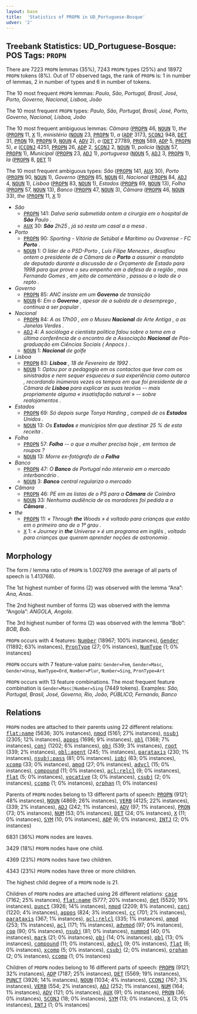 ```yaml
---
layout: base
title:  'Statistics of PROPN in UD_Portuguese-Bosque'
udver: '2'
---
```


## Treebank Statistics: UD_Portuguese-Bosque: POS Tags: `PROPN`

There are 7223 `PROPN` lemmas (35%), 7243 `PROPN` types (25%) and 18972 `PROPN` tokens (8%).
Out of 17 observed tags, the rank of `PROPN` is: 1 in number of lemmas, 2 in number of types and 6 in number of tokens.

The 10 most frequent `PROPN` lemmas: <em>Paulo, São, Portugal, Brasil, José, Porto, Governo, Nacional, Lisboa, João</em>

The 10 most frequent `PROPN` types:  <em>Paulo, São, Portugal, Brasil, José, Porto, Governo, Nacional, Lisboa, João</em>

The 10 most frequent ambiguous lemmas: <em>Câmara</em> (<tt><a href="pt_bosque-pos-PROPN.html">PROPN</a></tt> 46, <tt><a href="pt_bosque-pos-NOUN.html">NOUN</a></tt> 1), <em>the</em> (<tt><a href="pt_bosque-pos-PROPN.html">PROPN</a></tt> 11, <tt><a href="pt_bosque-pos-X.html">X</a></tt> 1), <em>ministério</em> (<tt><a href="pt_bosque-pos-NOUN.html">NOUN</a></tt> 23, <tt><a href="pt_bosque-pos-PROPN.html">PROPN</a></tt> 1), <em>a</em> (<tt><a href="pt_bosque-pos-ADP.html">ADP</a></tt> 3173, <tt><a href="pt_bosque-pos-SCONJ.html">SCONJ</a></tt> 948, <tt><a href="pt_bosque-pos-DET.html">DET</a></tt> 31, <tt><a href="pt_bosque-pos-PRON.html">PRON</a></tt> 19, <tt><a href="pt_bosque-pos-PROPN.html">PROPN</a></tt> 9, <tt><a href="pt_bosque-pos-NOUN.html">NOUN</a></tt> 4, <tt><a href="pt_bosque-pos-ADV.html">ADV</a></tt> 2), <em>o</em> (<tt><a href="pt_bosque-pos-DET.html">DET</a></tt> 27789, <tt><a href="pt_bosque-pos-PRON.html">PRON</a></tt> 589, <tt><a href="pt_bosque-pos-ADP.html">ADP</a></tt> 5, <tt><a href="pt_bosque-pos-PROPN.html">PROPN</a></tt> 5), <em>e</em> (<tt><a href="pt_bosque-pos-CCONJ.html">CCONJ</a></tt> 4251, <tt><a href="pt_bosque-pos-PROPN.html">PROPN</a></tt> 26, <tt><a href="pt_bosque-pos-ADP.html">ADP</a></tt> 2, <tt><a href="pt_bosque-pos-SCONJ.html">SCONJ</a></tt> 2, <tt><a href="pt_bosque-pos-NOUN.html">NOUN</a></tt> 1), <em>polícia</em> (<tt><a href="pt_bosque-pos-NOUN.html">NOUN</a></tt> 57, <tt><a href="pt_bosque-pos-PROPN.html">PROPN</a></tt> 1), <em>Municipal</em> (<tt><a href="pt_bosque-pos-PROPN.html">PROPN</a></tt> 23, <tt><a href="pt_bosque-pos-ADJ.html">ADJ</a></tt> 1), <em>portuguesa</em> (<tt><a href="pt_bosque-pos-NOUN.html">NOUN</a></tt> 5, <tt><a href="pt_bosque-pos-ADJ.html">ADJ</a></tt> 3, <tt><a href="pt_bosque-pos-PROPN.html">PROPN</a></tt> 1), <em>la</em> (<tt><a href="pt_bosque-pos-PROPN.html">PROPN</a></tt> 8, <tt><a href="pt_bosque-pos-DET.html">DET</a></tt> 1)

The 10 most frequent ambiguous types:  <em>São</em> (<tt><a href="pt_bosque-pos-PROPN.html">PROPN</a></tt> 141, <tt><a href="pt_bosque-pos-AUX.html">AUX</a></tt> 30), <em>Porto</em> (<tt><a href="pt_bosque-pos-PROPN.html">PROPN</a></tt> 90, <tt><a href="pt_bosque-pos-NOUN.html">NOUN</a></tt> 1), <em>Governo</em> (<tt><a href="pt_bosque-pos-PROPN.html">PROPN</a></tt> 85, <tt><a href="pt_bosque-pos-NOUN.html">NOUN</a></tt> 6), <em>Nacional</em> (<tt><a href="pt_bosque-pos-PROPN.html">PROPN</a></tt> 84, <tt><a href="pt_bosque-pos-ADJ.html">ADJ</a></tt> 4, <tt><a href="pt_bosque-pos-NOUN.html">NOUN</a></tt> 1), <em>Lisboa</em> (<tt><a href="pt_bosque-pos-PROPN.html">PROPN</a></tt> 83, <tt><a href="pt_bosque-pos-NOUN.html">NOUN</a></tt> 1), <em>Estados</em> (<tt><a href="pt_bosque-pos-PROPN.html">PROPN</a></tt> 69, <tt><a href="pt_bosque-pos-NOUN.html">NOUN</a></tt> 13), <em>Folha</em> (<tt><a href="pt_bosque-pos-PROPN.html">PROPN</a></tt> 57, <tt><a href="pt_bosque-pos-NOUN.html">NOUN</a></tt> 13), <em>Banco</em> (<tt><a href="pt_bosque-pos-PROPN.html">PROPN</a></tt> 47, <tt><a href="pt_bosque-pos-NOUN.html">NOUN</a></tt> 3), <em>Câmara</em> (<tt><a href="pt_bosque-pos-PROPN.html">PROPN</a></tt> 46, <tt><a href="pt_bosque-pos-NOUN.html">NOUN</a></tt> 33), <em>the</em> (<tt><a href="pt_bosque-pos-PROPN.html">PROPN</a></tt> 11, <tt><a href="pt_bosque-pos-X.html">X</a></tt> 1)


* <em>São</em>
  * <tt><a href="pt_bosque-pos-PROPN.html">PROPN</a></tt> 141: <em>Dalva seria submetida ontem a cirurgia em o hospital de <b>São</b> Paulo .</em>
  * <tt><a href="pt_bosque-pos-AUX.html">AUX</a></tt> 30: <em><b>São</b> 2h25 , já só resta um casal a a mesa .</em>
* <em>Porto</em>
  * <tt><a href="pt_bosque-pos-PROPN.html">PROPN</a></tt> 90: <em>Sporting - Vitória de Setúbal e Marítimo ou Ovarense - FC <b>Porto</b> .</em>
  * <tt><a href="pt_bosque-pos-NOUN.html">NOUN</a></tt> 1: <em>O líder de o PSD-Porto , Luís Filipe Menezes , desafiou ontem o presidente de a Câmara de o <b>Porto</b> a assumir o mandato de deputado durante a discussão de o Orçamento de Estado para 1998 para que prove o seu empenho em a defesa de a região , mas Fernando Gomes , em jeito de comentário , passou a o lado de o repto .</em>
* <em>Governo</em>
  * <tt><a href="pt_bosque-pos-PROPN.html">PROPN</a></tt> 85: <em>ANC insiste em um <b>Governo</b> de transição</em>
  * <tt><a href="pt_bosque-pos-NOUN.html">NOUN</a></tt> 6: <em>Em o <b>Governo</b> , apesar de a subida de o desemprego , continua a ser popular .</em>
* <em>Nacional</em>
  * <tt><a href="pt_bosque-pos-PROPN.html">PROPN</a></tt> 84: <em>A as 17h00 , em o Museu <b>Nacional</b> de Arte Antiga , a as Janelas Verdes .</em>
  * <tt><a href="pt_bosque-pos-ADJ.html">ADJ</a></tt> 4: <em>A socióloga e cientista política falou sobre o tema em a última conferência de o encontro de a Associação <b>Nacional</b> de Pós-graduação em Ciências Sociais ( Anpocs ) .</em>
  * <tt><a href="pt_bosque-pos-NOUN.html">NOUN</a></tt> 1: <em><b>Nacional</b> de golfe</em>
* <em>Lisboa</em>
  * <tt><a href="pt_bosque-pos-PROPN.html">PROPN</a></tt> 83: <em><b>Lisboa</b> , 18 de Fevereiro de 1992 .</em>
  * <tt><a href="pt_bosque-pos-NOUN.html">NOUN</a></tt> 1: <em>Optou por a pedagogia em os contactos que teve com os sinistrados e nem sequer esqueceu a sua experiência como autarca , recordando inúmeras vezes os tempos em que foi presidente de a Câmara de <b>Lisboa</b> para explicar as suas teorias -- mais propriamente alguma « insatisfação natural » -- sobre realojamentos .</em>
* <em>Estados</em>
  * <tt><a href="pt_bosque-pos-PROPN.html">PROPN</a></tt> 69: <em>Só depois surge Tonya Harding , campeã de os <b>Estados</b> Unidos .</em>
  * <tt><a href="pt_bosque-pos-NOUN.html">NOUN</a></tt> 13: <em>Os <b>Estados</b> e municípios têm que destinar 25 % de esta receita .</em>
* <em>Folha</em>
  * <tt><a href="pt_bosque-pos-PROPN.html">PROPN</a></tt> 57: <em><b>Folha</b> -- o que a mulher precisa hoje , em termos de roupas ?</em>
  * <tt><a href="pt_bosque-pos-NOUN.html">NOUN</a></tt> 13: <em>Morre ex-fotógrafo de a <b>Folha</b></em>
* <em>Banco</em>
  * <tt><a href="pt_bosque-pos-PROPN.html">PROPN</a></tt> 47: <em>O <b>Banco</b> de Portugal não interveio em o mercado interbancário .</em>
  * <tt><a href="pt_bosque-pos-NOUN.html">NOUN</a></tt> 3: <em><b>Banco</b> central regulariza o mercado</em>
* <em>Câmara</em>
  * <tt><a href="pt_bosque-pos-PROPN.html">PROPN</a></tt> 46: <em>PE em as listas de o PS para a <b>Câmara</b> de Coimbra</em>
  * <tt><a href="pt_bosque-pos-NOUN.html">NOUN</a></tt> 33: <em>Nenhuma audiência de os moradores foi pedida a a <b>Câmara</b> .</em>
* <em>the</em>
  * <tt><a href="pt_bosque-pos-PROPN.html">PROPN</a></tt> 11: <em>« Through <b>the</b> Woods » é voltado para crianças que estão em o primeiro ano de o 1º grau .</em>
  * <tt><a href="pt_bosque-pos-X.html">X</a></tt> 1: <em>« Journey in <b>the</b> Universe » é um programa em inglês , voltado para crianças que querem aprender noções de astronomia .</em>

## Morphology

The form / lemma ratio of `PROPN` is 1.002769 (the average of all parts of speech is 1.413768).

The 1st highest number of forms (2) was observed with the lemma “Ana”: <em>Ana, Anas</em>.

The 2nd highest number of forms (2) was observed with the lemma “Angola”: <em>ANGOLA, Angola</em>.

The 3rd highest number of forms (2) was observed with the lemma “Bob”: <em>BOB, Bob</em>.

`PROPN` occurs with 4 features: <tt><a href="pt_bosque-feat-Number.html">Number</a></tt> (18967; 100% instances), <tt><a href="pt_bosque-feat-Gender.html">Gender</a></tt> (11892; 63% instances), <tt><a href="pt_bosque-feat-PronType.html">PronType</a></tt> (27; 0% instances), <tt><a href="pt_bosque-feat-NumType.html">NumType</a></tt> (1; 0% instances)

`PROPN` occurs with 7 feature-value pairs: `Gender=Fem`, `Gender=Masc`, `Gender=Unsp`, `NumType=Ord`, `Number=Plur`, `Number=Sing`, `PronType=Art`

`PROPN` occurs with 13 feature combinations.
The most frequent feature combination is `Gender=Masc|Number=Sing` (7449 tokens).
Examples: <em>São, Portugal, Brasil, José, Governo, Rio, João, PÚBLICO, Fernando, Banco</em>


## Relations

`PROPN` nodes are attached to their parents using 22 different relations: <tt><a href="pt_bosque-dep-flat-name.html">flat:name</a></tt> (5636; 30% instances), <tt><a href="pt_bosque-dep-nmod.html">nmod</a></tt> (5161; 27% instances), <tt><a href="pt_bosque-dep-nsubj.html">nsubj</a></tt> (2305; 12% instances), <tt><a href="pt_bosque-dep-appos.html">appos</a></tt> (1696; 9% instances), <tt><a href="pt_bosque-dep-obl.html">obl</a></tt> (1368; 7% instances), <tt><a href="pt_bosque-dep-conj.html">conj</a></tt> (1202; 6% instances), <tt><a href="pt_bosque-dep-obj.html">obj</a></tt> (539; 3% instances), <tt><a href="pt_bosque-dep-root.html">root</a></tt> (339; 2% instances), <tt><a href="pt_bosque-dep-obl-agent.html">obl:agent</a></tt> (245; 1% instances), <tt><a href="pt_bosque-dep-parataxis.html">parataxis</a></tt> (230; 1% instances), <tt><a href="pt_bosque-dep-nsubj-pass.html">nsubj:pass</a></tt> (81; 0% instances), <tt><a href="pt_bosque-dep-iobj.html">iobj</a></tt> (63; 0% instances), <tt><a href="pt_bosque-dep-xcomp.html">xcomp</a></tt> (33; 0% instances), <tt><a href="pt_bosque-dep-amod.html">amod</a></tt> (27; 0% instances), <tt><a href="pt_bosque-dep-advcl.html">advcl</a></tt> (15; 0% instances), <tt><a href="pt_bosque-dep-compound.html">compound</a></tt> (11; 0% instances), <tt><a href="pt_bosque-dep-acl-relcl.html">acl:relcl</a></tt> (9; 0% instances), <tt><a href="pt_bosque-dep-flat.html">flat</a></tt> (5; 0% instances), <tt><a href="pt_bosque-dep-vocative.html">vocative</a></tt> (3; 0% instances), <tt><a href="pt_bosque-dep-csubj.html">csubj</a></tt> (2; 0% instances), <tt><a href="pt_bosque-dep-ccomp.html">ccomp</a></tt> (1; 0% instances), <tt><a href="pt_bosque-dep-orphan.html">orphan</a></tt> (1; 0% instances)

Parents of `PROPN` nodes belong to 13 different parts of speech: <tt><a href="pt_bosque-pos-PROPN.html">PROPN</a></tt> (9121; 48% instances), <tt><a href="pt_bosque-pos-NOUN.html">NOUN</a></tt> (4869; 26% instances), <tt><a href="pt_bosque-pos-VERB.html">VERB</a></tt> (4125; 22% instances),  (339; 2% instances), <tt><a href="pt_bosque-pos-ADJ.html">ADJ</a></tt> (242; 1% instances), <tt><a href="pt_bosque-pos-ADV.html">ADV</a></tt> (97; 1% instances), <tt><a href="pt_bosque-pos-PRON.html">PRON</a></tt> (73; 0% instances), <tt><a href="pt_bosque-pos-NUM.html">NUM</a></tt> (53; 0% instances), <tt><a href="pt_bosque-pos-DET.html">DET</a></tt> (24; 0% instances), <tt><a href="pt_bosque-pos-X.html">X</a></tt> (11; 0% instances), <tt><a href="pt_bosque-pos-SYM.html">SYM</a></tt> (10; 0% instances), <tt><a href="pt_bosque-pos-ADP.html">ADP</a></tt> (6; 0% instances), <tt><a href="pt_bosque-pos-INTJ.html">INTJ</a></tt> (2; 0% instances)

6831 (36%) `PROPN` nodes are leaves.

3429 (18%) `PROPN` nodes have one child.

4369 (23%) `PROPN` nodes have two children.

4343 (23%) `PROPN` nodes have three or more children.

The highest child degree of a `PROPN` node is 21.

Children of `PROPN` nodes are attached using 26 different relations: <tt><a href="pt_bosque-dep-case.html">case</a></tt> (7162; 25% instances), <tt><a href="pt_bosque-dep-flat-name.html">flat:name</a></tt> (5777; 20% instances), <tt><a href="pt_bosque-dep-det.html">det</a></tt> (5520; 19% instances), <tt><a href="pt_bosque-dep-punct.html">punct</a></tt> (3926; 14% instances), <tt><a href="pt_bosque-dep-nmod.html">nmod</a></tt> (2209; 8% instances), <tt><a href="pt_bosque-dep-conj.html">conj</a></tt> (1220; 4% instances), <tt><a href="pt_bosque-dep-appos.html">appos</a></tt> (824; 3% instances), <tt><a href="pt_bosque-dep-cc.html">cc</a></tt> (701; 2% instances), <tt><a href="pt_bosque-dep-parataxis.html">parataxis</a></tt> (367; 1% instances), <tt><a href="pt_bosque-dep-acl-relcl.html">acl:relcl</a></tt> (335; 1% instances), <tt><a href="pt_bosque-dep-amod.html">amod</a></tt> (253; 1% instances), <tt><a href="pt_bosque-dep-acl.html">acl</a></tt> (171; 1% instances), <tt><a href="pt_bosque-dep-advmod.html">advmod</a></tt> (97; 0% instances), <tt><a href="pt_bosque-dep-cop.html">cop</a></tt> (90; 0% instances), <tt><a href="pt_bosque-dep-nsubj.html">nsubj</a></tt> (81; 0% instances), <tt><a href="pt_bosque-dep-nummod.html">nummod</a></tt> (40; 0% instances), <tt><a href="pt_bosque-dep-mark.html">mark</a></tt> (21; 0% instances), <tt><a href="pt_bosque-dep-obj.html">obj</a></tt> (14; 0% instances), <tt><a href="pt_bosque-dep-obl.html">obl</a></tt> (13; 0% instances), <tt><a href="pt_bosque-dep-compound.html">compound</a></tt> (11; 0% instances), <tt><a href="pt_bosque-dep-advcl.html">advcl</a></tt> (9; 0% instances), <tt><a href="pt_bosque-dep-flat.html">flat</a></tt> (6; 0% instances), <tt><a href="pt_bosque-dep-xcomp.html">xcomp</a></tt> (5; 0% instances), <tt><a href="pt_bosque-dep-csubj.html">csubj</a></tt> (2; 0% instances), <tt><a href="pt_bosque-dep-orphan.html">orphan</a></tt> (2; 0% instances), <tt><a href="pt_bosque-dep-ccomp.html">ccomp</a></tt> (1; 0% instances)

Children of `PROPN` nodes belong to 16 different parts of speech: <tt><a href="pt_bosque-pos-PROPN.html">PROPN</a></tt> (9121; 32% instances), <tt><a href="pt_bosque-pos-ADP.html">ADP</a></tt> (7187; 25% instances), <tt><a href="pt_bosque-pos-DET.html">DET</a></tt> (5569; 19% instances), <tt><a href="pt_bosque-pos-PUNCT.html">PUNCT</a></tt> (3926; 14% instances), <tt><a href="pt_bosque-pos-NOUN.html">NOUN</a></tt> (1034; 4% instances), <tt><a href="pt_bosque-pos-CCONJ.html">CCONJ</a></tt> (767; 3% instances), <tt><a href="pt_bosque-pos-VERB.html">VERB</a></tt> (554; 2% instances), <tt><a href="pt_bosque-pos-ADJ.html">ADJ</a></tt> (252; 1% instances), <tt><a href="pt_bosque-pos-NUM.html">NUM</a></tt> (164; 1% instances), <tt><a href="pt_bosque-pos-ADV.html">ADV</a></tt> (121; 0% instances), <tt><a href="pt_bosque-pos-AUX.html">AUX</a></tt> (91; 0% instances), <tt><a href="pt_bosque-pos-PRON.html">PRON</a></tt> (36; 0% instances), <tt><a href="pt_bosque-pos-SCONJ.html">SCONJ</a></tt> (18; 0% instances), <tt><a href="pt_bosque-pos-SYM.html">SYM</a></tt> (13; 0% instances), <tt><a href="pt_bosque-pos-X.html">X</a></tt> (3; 0% instances), <tt><a href="pt_bosque-pos-INTJ.html">INTJ</a></tt> (1; 0% instances)


